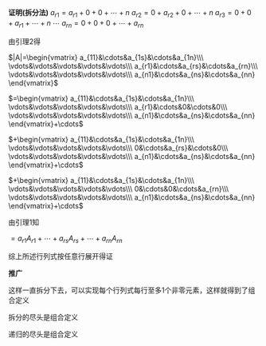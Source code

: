 **证明(拆分法)**
$a_{r1}=a_{r1}+0+0+\cdots+n$
$a_{r2}=0+a_{r2}+0+\cdots+n$
$a_{r3}=0+0+a_{r1}+\cdots+n$
$\cdots$
$a_{rn}=0+0+0+\cdots+a_{rn}$

由引理2得

$|A|=\begin{vmatrix}
a_{11}&\cdots&a_{1s}&\cdots&a_{1n}\\\ 
\vdots&\vdots&\vdots&\vdots&\vdots\\\ 
a_{r1}&\cdots&a_{rs}&\cdots&a_{rn}\\\ 
\vdots&\vdots&\vdots&\vdots&\vdots\\\ 
a_{n1}&\cdots&a_{ns}&\cdots&a_{nn}
\end{vmatrix}$

$=\begin{vmatrix}
a_{11}&\cdots&a_{1s}&\cdots&a_{1n}\\\ 
\vdots&\vdots&\vdots&\vdots&\vdots\\\ 
a_{r1}&\cdots&0&\cdots&0\\\ 
\vdots&\vdots&\vdots&\vdots&\vdots\\\ 
a_{n1}&\cdots&a_{ns}&\cdots&a_{nn}
\end{vmatrix}+\cdots$

$+\begin{vmatrix}
a_{11}&\cdots&a_{1s}&\cdots&a_{1n}\\\ 
\vdots&\vdots&\vdots&\vdots&\vdots\\\ 
0&\cdots&a_{rs}&\cdots&0\\\ 
\vdots&\vdots&\vdots&\vdots&\vdots\\\ 
a_{n1}&\cdots&a_{ns}&\cdots&a_{nn}
\end{vmatrix}+\cdots$

$+\begin{vmatrix}
a_{11}&\cdots&a_{1s}&\cdots&a_{1n}\\\ 
\vdots&\vdots&\vdots&\vdots&\vdots\\\ 
0&\cdots&0&\cdots&a_{rn}\\\ 
\vdots&\vdots&\vdots&\vdots&\vdots\\\ 
a_{n1}&\cdots&a_{ns}&\cdots&a_{nn}
\end{vmatrix}+\cdots$

由引理1知

$=a_{r1}A_{r1}+\cdots+a_{rs}A_{rs}+\cdots+a_{rn}A_{rn}$

综上所述行列式按任意行展开得证



**推广**

这样一直拆分下去，可以实现每个行列式每行至多1个非零元素，这样就得到了组合定义

拆分的尽头是组合定义

递归的尽头是组合定义
